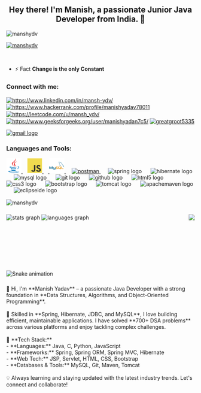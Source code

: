 <h2 align="center">Hey there! I'm Manish, a passionate Junior Java Developer from India. 🤗</h2>

<p align="left"> <img src="https://komarev.com/ghpvc/?username=manshydv&label=Profile%20views&color=0e75b6&style=flat" alt="manshydv" /> </p>

<p align="left"> <a href="https://github.com/ryo-ma/github-profile-trophy"><img src="https://github-profile-trophy.vercel.app/?username=manshydv" alt="manshydv" /></a> </p>

<p align="left"> <a href="https://twitter.com/" target="blank"><img src="https://img.shields.io/twitter/follow/?logo=twitter&style=for-the-badge" alt="" /></a> </p>



- ⚡ Fact **Change is the only Constant**

<h3 align="left">Connect with me:</h3>
<p align="left">
<a href="https://linkedin.com/in/https://www.linkedin.com/in/mansh-ydv/" target="blank"><img align="center" src="https://raw.githubusercontent.com/rahuldkjain/github-profile-readme-generator/master/src/images/icons/Social/linked-in-alt.svg" alt="https://www.linkedin.com/in/mansh-ydv/" height="30" width="40" /></a>
<a href="https://www.hackerrank.com/https://www.hackerrank.com/profile/manishyadav78011" target="blank"><img align="center" src="https://raw.githubusercontent.com/rahuldkjain/github-profile-readme-generator/master/src/images/icons/Social/hackerrank.svg" alt="https://www.hackerrank.com/profile/manishyadav78011" height="30" width="40" /></a>
<a href="https://www.leetcode.com/https://leetcode.com/u/mansh_ydv/" target="blank"><img align="center" src="https://raw.githubusercontent.com/rahuldkjain/github-profile-readme-generator/master/src/images/icons/Social/leet-code.svg" alt="https://leetcode.com/u/mansh_ydv/" height="30" width="40" /></a>
<a href="https://auth.geeksforgeeks.org/user/https://www.geeksforgeeks.org/user/manishyadan7c5/" target="blank"><img align="center" src="https://raw.githubusercontent.com/rahuldkjain/github-profile-readme-generator/master/src/images/icons/Social/geeks-for-geeks.svg" alt="https://www.geeksforgeeks.org/user/manishyadan7c5/" height="30" width="40" /></a>
<a href="https://discord.gg/greatgroot5335" target="blank"><img align="center" src="https://raw.githubusercontent.com/rahuldkjain/github-profile-readme-generator/master/src/images/icons/Social/discord.svg" alt="greatgroot5335" height="30" width="40" /></a>
  <div align="left">
  <a href="manishyadav.profdev@gmail.com" target="_blank">
    <img src="https://img.shields.io/static/v1?message=Gmail&logo=gmail&label=&color=D14836&logoColor=white&labelColor=&style=for-the-badge" height="35" alt="gmail logo"  />
  </a>
</div>
</p>


<h3 align="left">Languages and Tools:</h3>
<p align="left">  <a href="https://www.java.com" target="_blank" rel="noreferrer"><img src="https://raw.githubusercontent.com/devicons/devicon/master/icons/java/java-original.svg" alt="java" width="40" height="40"/> </a> &nbsp;&nbsp;&nbsp;<a href="https://developer.mozilla.org/en-US/docs/Web/JavaScript" target="_blank" rel="noreferrer"><img src="https://raw.githubusercontent.com/devicons/devicon/master/icons/javascript/javascript-original.svg" alt="javascript" width="40" height="40"/> </a> &nbsp;&nbsp;&nbsp;<a href="https://www.mysql.com/" target="_blank" rel="noreferrer"> <img src="https://raw.githubusercontent.com/devicons/devicon/master/icons/mysql/mysql-original-wordmark.svg" alt="mysql" width="40" height="40"/> </a>&nbsp;&nbsp;&nbsp; <a href="https://postman.com" target="_blank" rel="noreferrer"> <img src="https://www.vectorlogo.zone/logos/getpostman/getpostman-icon.svg" alt="postman" width="40" height="40"/> </a>&nbsp; &nbsp;&nbsp;
  <img src="https://img.shields.io/badge/Spring-6DB33F?logo=spring&logoColor=black&style=for-the-badge" height="30" alt="spring logo"  />
  <img width="12" />&nbsp;
  <img src="https://skillicons.dev/icons?i=hibernate" height="30" alt="hibernate logo"  />
  <img width="12" />&nbsp;
  <img src="https://cdn.jsdelivr.net/gh/devicons/devicon/icons/mysql/mysql-original.svg" height="30" alt="mysql logo"  />
  <img width="12" />&nbsp;
  <img src="https://cdn.simpleicons.org/git/F05032" height="30" alt="git logo"  />
  <img width="12" />&nbsp;
  <img src="https://skillicons.dev/icons?i=github" height="30" alt="github logo"  />
  <img width="12" />&nbsp;
  <img src="https://cdn.jsdelivr.net/gh/devicons/devicon/icons/html5/html5-original.svg" height="30" alt="html5 logo"  />
  <img width="12" />&nbsp;
  <img src="https://cdn.jsdelivr.net/gh/devicons/devicon/icons/css3/css3-original.svg" height="30" alt="css3 logo"  />
  <img width="12" />&nbsp;
  <img src="https://cdn.jsdelivr.net/gh/devicons/devicon/icons/bootstrap/bootstrap-original.svg" height="30" alt="bootstrap logo"  />
  <img width="12" />&nbsp;
  <img src="https://cdn.jsdelivr.net/gh/devicons/devicon/icons/tomcat/tomcat-original.svg" height="30" alt="tomcat logo"  />
  <img width="12" />&nbsp;
  <img src="https://skillicons.dev/icons?i=maven" height="30" alt="apachemaven logo"  />
  <img width="12" />&nbsp;
  <img src="https://skillicons.dev/icons?i=eclipse" height="30" alt="eclipseide logo"  />&nbsp;
</p>

<p><img align="center" src="https://github-readme-streak-stats.herokuapp.com/?user=manshydv&" alt="manshydv" /></p>




###

<div align="left">
  <img src="https://github-readme-stats.vercel.app/api?username=ManshYDV&hide_title=false&hide_rank=false&show_icons=true&include_all_commits=true&count_private=true&disable_animations=false&theme=dracula&locale=en&hide_border=false" height="150" alt="stats graph"  />
  <img src="https://github-readme-stats.vercel.app/api/top-langs?username=ManshYDV&locale=en&hide_title=false&layout=compact&card_width=320&langs_count=5&theme=dracula&hide_border=false" height="150" alt="languages graph"  />
  <img align="right" height="150" src="https://media2.giphy.com/media/v1.Y2lkPTc5MGI3NjExbW40bjhja2xwNjZ3OGd2endkd2ZnN2pyZ21qcTl4bjYyeGNqcjRuaiZlcD12MV9pbnRlcm5hbF9naWZfYnlfaWQmY3Q9Zw/F2scZYdqkJYRuhIdwy/giphy.gif"  />
</div>

###



###



###


###

<br clear="both">
<picture>
  <source media="(prefers-color-scheme: dark)" srcset="https://raw.githubusercontent.com/tobiasmeyhoefer/tobiasmeyhoefer/output/github-snake-dark.svg" />
  <source media="(prefers-color-scheme: light)" srcset="https://raw.githubusercontent.com/tobiasmeyhoefer/tobiasmeyhoefer/output/github-snake.svg" />
<img src="https://raw.githubusercontent.com/ManshYDV/ManshYDV/output/snake.svg" alt="Snake animation" />
</picture>

###

<p align="left">👋 Hi, I'm **Manish Yadav** – a passionate Java Developer with a strong foundation in **Data Structures, Algorithms, and Object-Oriented Programming**.  <br><br>🚀 Skilled in **Spring, Hibernate, JDBC, and MySQL**, I love building efficient, maintainable applications. I have solved **700+ DSA problems** across various platforms and enjoy tackling complex challenges.  <br><br>🎯 **Tech Stack:**  <br>- **Languages:** Java, C, Python, JavaScript  <br>- **Frameworks:** Spring, Spring ORM, Spring MVC, Hibernate  <br>- **Web Tech:** JSP, Servlet, HTML, CSS, Bootstrap  <br>- **Databases & Tools:** MySQL, Git, Maven, Tomcat  <br><br>💡 Always learning and staying updated with the latest industry trends. Let's connect and collaborate!</p>

###


